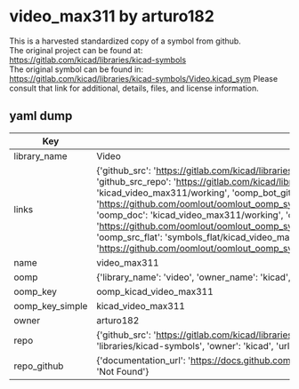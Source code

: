 # video_max311 by arturo182  
This is a harvested standardized copy of a symbol from github.  
The original project can be found at:  
https://gitlab.com/kicad/libraries/kicad-symbols  
The original symbol can be found in:
https://gitlab.com/kicad/libraries/kicad-symbols/Video.kicad_sym
Please consult that link for additional, details, files, and license information.  
## yaml dump  
| Key | Value |  
| --- | --- |  
| library_name | Video |  
| links | {'github_src': 'https://gitlab.com/kicad/libraries/kicad-symbols/Video.kicad_sym', 'github_src_repo': 'https://gitlab.com/kicad/libraries/kicad-symbols', 'oomp_bot': 'kicad_video_max311/working', 'oomp_bot_github': 'https://github.com/oomlout/oomlout_oomp_symbol_bot/tree/main/kicad_video_max311/working', 'oomp_doc': 'kicad_video_max311/working', 'oomp_doc_github': 'https://github.com/oomlout/oomlout_oomp_symbol_doc/tree/main/kicad_video_max311/working', 'oomp_src_flat': 'symbols_flat/kicad_video_max311/working', 'oomp_src_flat_github': 'https://github.com/oomlout/oomlout_oomp_symbol_src/tree/main/kicad_video_max311/working'} |  
| name | video_max311 |  
| oomp | {'library_name': 'video', 'owner_name': 'kicad', 'symbol_name': 'video_max311'} |  
| oomp_key | oomp_kicad_video_max311 |  
| oomp_key_simple | kicad_video_max311 |  
| owner | arturo182 |  
| repo | {'github_src': 'https://gitlab.com/kicad/libraries/kicad-symbols/Video.kicad_sym', 'name': 'libraries/kicad-symbols', 'owner': 'kicad', 'url': 'https://gitlab.com/kicad/libraries/kicad-symbols'} |  
| repo_github | {'documentation_url': 'https://docs.github.com/rest/repos/repos#get-a-repository', 'message': 'Not Found'} |  


